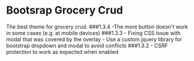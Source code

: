 
# Bootsrap Grocery Crud
The best theme for grocery crud.
###1.3.4
    -The more button doesn't work in some cases (e.g. at mobile devices)
###1.3.3
    - Fixing CSS issue with modal that was covered by the overlay
    - Use a custom jquery library for bootstrap dropdown and modal to avoid conflicts
###1.3.2
    - CSRF protection to work as expected when enabled
